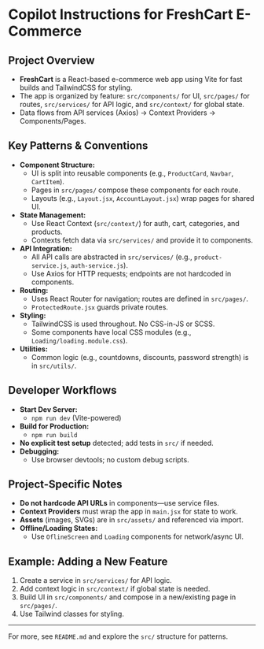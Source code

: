 # Copilot Instructions for FreshCart E-Commerce

## Project Overview
- **FreshCart** is a React-based e-commerce web app using Vite for fast builds and TailwindCSS for styling.
- The app is organized by feature: `src/components/` for UI, `src/pages/` for routes, `src/services/` for API logic, and `src/context/` for global state.
- Data flows from API services (Axios) → Context Providers → Components/Pages.

## Key Patterns & Conventions
- **Component Structure:**
  - UI is split into reusable components (e.g., `ProductCard`, `Navbar`, `CartItem`).
  - Pages in `src/pages/` compose these components for each route.
  - Layouts (e.g., `Layout.jsx`, `AccountLayout.jsx`) wrap pages for shared UI.
- **State Management:**
  - Use React Context (`src/context/`) for auth, cart, categories, and products.
  - Contexts fetch data via `src/services/` and provide it to components.
- **API Integration:**
  - All API calls are abstracted in `src/services/` (e.g., `product-service.js`, `auth-service.js`).
  - Use Axios for HTTP requests; endpoints are not hardcoded in components.
- **Routing:**
  - Uses React Router for navigation; routes are defined in `src/pages/`.
  - `ProtectedRoute.jsx` guards private routes.
- **Styling:**
  - TailwindCSS is used throughout. No CSS-in-JS or SCSS.
  - Some components have local CSS modules (e.g., `Loading/loading.module.css`).
- **Utilities:**
  - Common logic (e.g., countdowns, discounts, password strength) is in `src/utils/`.

## Developer Workflows
- **Start Dev Server:**
  - `npm run dev` (Vite-powered)
- **Build for Production:**
  - `npm run build`
- **No explicit test setup** detected; add tests in `src/` if needed.
- **Debugging:**
  - Use browser devtools; no custom debug scripts.

## Project-Specific Notes
- **Do not hardcode API URLs** in components—use service files.
- **Context Providers** must wrap the app in `main.jsx` for state to work.
- **Assets** (images, SVGs) are in `src/assets/` and referenced via import.
- **Offline/Loading States:**
  - Use `OflineScreen` and `Loading` components for network/async UI.

## Example: Adding a New Feature
1. Create a service in `src/services/` for API logic.
2. Add context logic in `src/context/` if global state is needed.
3. Build UI in `src/components/` and compose in a new/existing page in `src/pages/`.
4. Use Tailwind classes for styling.

---
For more, see `README.md` and explore the `src/` structure for patterns.
